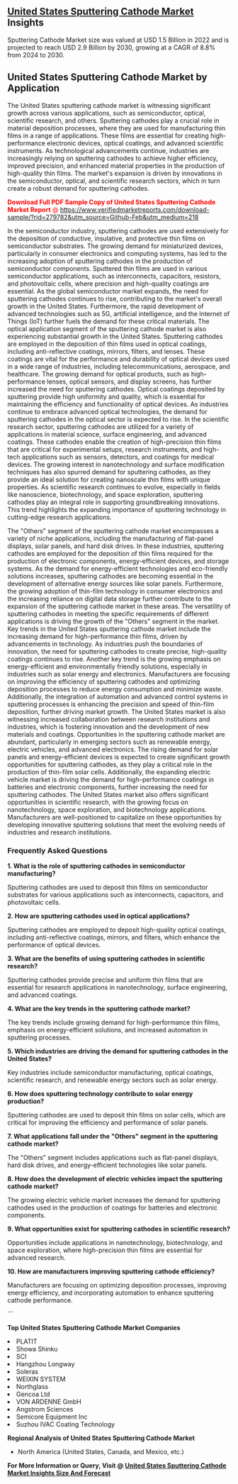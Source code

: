 <h2><a href="https://www.verifiedmarketreports.com/download-sample/?rid=279782&amp;utm_source=Github-Feb&amp;utm_medium=218" target="_blank">United States Sputtering Cathode Market</a> Insights</h2><p>Sputtering Cathode Market size was valued at USD 1.5 Billion in 2022 and is projected to reach USD 2.9 Billion by 2030, growing at a CAGR of 8.8% from 2024 to 2030.</p><p> <h2>United States Sputtering Cathode Market by Application</h2> <p>The United States sputtering cathode market is witnessing significant growth across various applications, such as semiconductor, optical, scientific research, and others. Sputtering cathodes play a crucial role in material deposition processes, where they are used for manufacturing thin films in a range of applications. These films are essential for creating high-performance electronic devices, optical coatings, and advanced scientific instruments. As technological advancements continue, industries are increasingly relying on sputtering cathodes to achieve higher efficiency, improved precision, and enhanced material properties in the production of high-quality thin films. The market's expansion is driven by innovations in the semiconductor, optical, and scientific research sectors, which in turn create a robust demand for sputtering cathodes. <p><span class=""><span style="color: #ff0000;"><strong>Download Full PDF Sample Copy of United States Sputtering Cathode Market Report</strong> @ </span><a href="https://www.verifiedmarketreports.com/download-sample/?rid=279782&amp;utm_source=Github-Feb&amp;utm_medium=218" target="_blank">https://www.verifiedmarketreports.com/download-sample/?rid=279782&amp;utm_source=Github-Feb&amp;utm_medium=218</a></span></p></p> <p>In the semiconductor industry, sputtering cathodes are used extensively for the deposition of conductive, insulative, and protective thin films on semiconductor substrates. The growing demand for miniaturized devices, particularly in consumer electronics and computing systems, has led to the increasing adoption of sputtering cathodes in the production of semiconductor components. Sputtered thin films are used in various semiconductor applications, such as interconnects, capacitors, resistors, and photovoltaic cells, where precision and high-quality coatings are essential. As the global semiconductor market expands, the need for sputtering cathodes continues to rise, contributing to the market's overall growth in the United States. Furthermore, the rapid development of advanced technologies such as 5G, artificial intelligence, and the Internet of Things (IoT) further fuels the demand for these critical materials. The optical application segment of the sputtering cathode market is also experiencing substantial growth in the United States. Sputtering cathodes are employed in the deposition of thin films used in optical coatings, including anti-reflective coatings, mirrors, filters, and lenses. These coatings are vital for the performance and durability of optical devices used in a wide range of industries, including telecommunications, aerospace, and healthcare. The growing demand for optical products, such as high-performance lenses, optical sensors, and display screens, has further increased the need for sputtering cathodes. Optical coatings deposited by sputtering provide high uniformity and quality, which is essential for maintaining the efficiency and functionality of optical devices. As industries continue to embrace advanced optical technologies, the demand for sputtering cathodes in the optical sector is expected to rise. In the scientific research sector, sputtering cathodes are utilized for a variety of applications in material science, surface engineering, and advanced coatings. These cathodes enable the creation of high-precision thin films that are critical for experimental setups, research instruments, and high-tech applications such as sensors, detectors, and coatings for medical devices. The growing interest in nanotechnology and surface modification techniques has also spurred demand for sputtering cathodes, as they provide an ideal solution for creating nanoscale thin films with unique properties. As scientific research continues to evolve, especially in fields like nanoscience, biotechnology, and space exploration, sputtering cathodes play an integral role in supporting groundbreaking innovations. This trend highlights the expanding importance of sputtering technology in cutting-edge research applications. <p>The "Others" segment of the sputtering cathode market encompasses a variety of niche applications, including the manufacturing of flat-panel displays, solar panels, and hard disk drives. In these industries, sputtering cathodes are employed for the deposition of thin films required for the production of electronic components, energy-efficient devices, and storage systems. As the demand for energy-efficient technologies and eco-friendly solutions increases, sputtering cathodes are becoming essential in the development of alternative energy sources like solar panels. Furthermore, the growing adoption of thin-film technology in consumer electronics and the increasing reliance on digital data storage further contribute to the expansion of the sputtering cathode market in these areas. The versatility of sputtering cathodes in meeting the specific requirements of different applications is driving the growth of the "Others" segment in the market. Key trends in the United States sputtering cathode market include the increasing demand for high-performance thin films, driven by advancements in technology. As industries push the boundaries of innovation, the need for sputtering cathodes to create precise, high-quality coatings continues to rise. Another key trend is the growing emphasis on energy-efficient and environmentally friendly solutions, especially in industries such as solar energy and electronics. Manufacturers are focusing on improving the efficiency of sputtering cathodes and optimizing deposition processes to reduce energy consumption and minimize waste. Additionally, the integration of automation and advanced control systems in sputtering processes is enhancing the precision and speed of thin-film deposition, further driving market growth. The United States market is also witnessing increased collaboration between research institutions and industries, which is fostering innovation and the development of new materials and coatings. Opportunities in the sputtering cathode market are abundant, particularly in emerging sectors such as renewable energy, electric vehicles, and advanced electronics. The rising demand for solar panels and energy-efficient devices is expected to create significant growth opportunities for sputtering cathodes, as they play a critical role in the production of thin-film solar cells. Additionally, the expanding electric vehicle market is driving the demand for high-performance coatings in batteries and electronic components, further increasing the need for sputtering cathodes. The United States market also offers significant opportunities in scientific research, with the growing focus on nanotechnology, space exploration, and biotechnology applications. Manufacturers are well-positioned to capitalize on these opportunities by developing innovative sputtering solutions that meet the evolving needs of industries and research institutions. <h3>Frequently Asked Questions</h3> <p><strong>1. What is the role of sputtering cathodes in semiconductor manufacturing?</strong></p> <p>Sputtering cathodes are used to deposit thin films on semiconductor substrates for various applications such as interconnects, capacitors, and photovoltaic cells.</p> <p><strong>2. How are sputtering cathodes used in optical applications?</strong></p> <p>Sputtering cathodes are employed to deposit high-quality optical coatings, including anti-reflective coatings, mirrors, and filters, which enhance the performance of optical devices.</p> <p><strong>3. What are the benefits of using sputtering cathodes in scientific research?</strong></p> <p>Sputtering cathodes provide precise and uniform thin films that are essential for research applications in nanotechnology, surface engineering, and advanced coatings.</p> <p><strong>4. What are the key trends in the sputtering cathode market?</strong></p> <p>The key trends include growing demand for high-performance thin films, emphasis on energy-efficient solutions, and increased automation in sputtering processes.</p> <p><strong>5. Which industries are driving the demand for sputtering cathodes in the United States?</strong></p> <p>Key industries include semiconductor manufacturing, optical coatings, scientific research, and renewable energy sectors such as solar energy.</p> <p><strong>6. How does sputtering technology contribute to solar energy production?</strong></p> <p>Sputtering cathodes are used to deposit thin films on solar cells, which are critical for improving the efficiency and performance of solar panels.</p> <p><strong>7. What applications fall under the "Others" segment in the sputtering cathode market?</strong></p> <p>The "Others" segment includes applications such as flat-panel displays, hard disk drives, and energy-efficient technologies like solar panels.</p> <p><strong>8. How does the development of electric vehicles impact the sputtering cathode market?</strong></p> <p>The growing electric vehicle market increases the demand for sputtering cathodes used in the production of coatings for batteries and electronic components.</p> <p><strong>9. What opportunities exist for sputtering cathodes in scientific research?</strong></p> <p>Opportunities include applications in nanotechnology, biotechnology, and space exploration, where high-precision thin films are essential for advanced research.</p> <p><strong>10. How are manufacturers improving sputtering cathode efficiency?</strong></p> <p>Manufacturers are focusing on optimizing deposition processes, improving energy efficiency, and incorporating automation to enhance sputtering cathode performance.</p> ```</p><p><strong>Top United States Sputtering Cathode Market Companies</strong></p><div data-test-id=""><p><li>PLATIT</li><li> Showa Shinku</li><li> SCI</li><li> Hangzhou Longway</li><li> Soleras</li><li> WEIXIN SYSTEM</li><li> Northglass</li><li> Gencoa Ltd</li><li> VON ARDENNE GmbH</li><li> Angstrom Sciences</li><li> Semicore Equipment Inc</li><li> Suzhou IVAC Coating Technology</li></p><div><strong>Regional Analysis of&nbsp;United States Sputtering Cathode Market</strong></div><ul><li dir="ltr"><p dir="ltr">North America&nbsp;(United States, Canada, and Mexico, etc.)</p></li></ul><p><strong>For More Information or Query, Visit @&nbsp;</strong><strong><a href="https://www.verifiedmarketreports.com/product/sputtering-cathode-market/?utm_source=Github-Feb&amp;utm_medium=218" target="_blank">United States Sputtering Cathode Market Insights Size And Forecast</a></strong></p></div>
